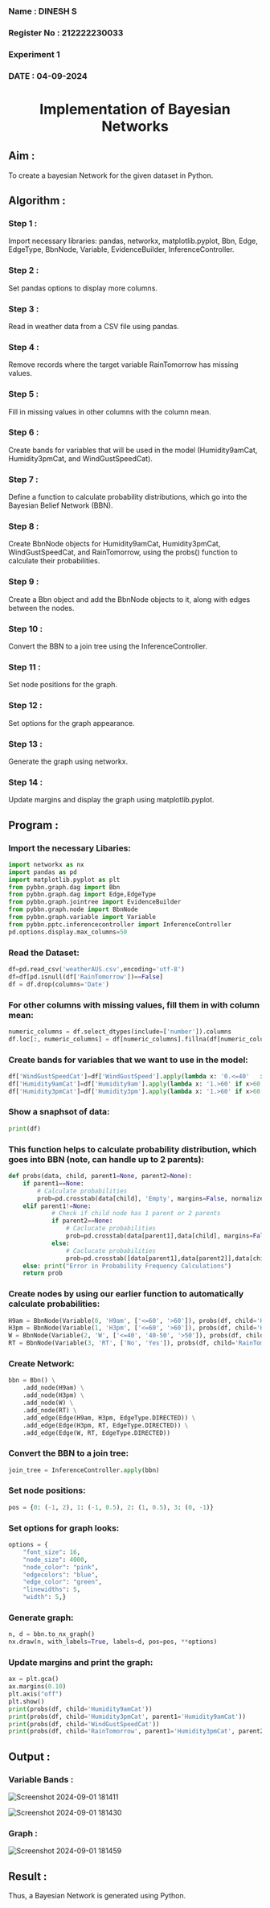 <H3> Name : DINESH S </H3>
<H3> Register No : 212222230033 </H3>
<H3> Experiment 1</H3>
<H3>DATE : 04-09-2024</H3>

<H1 ALIGN=CENTER> Implementation of Bayesian Networks</H1>

## Aim :

To create a bayesian Network for the given dataset in Python.
    
## Algorithm :

### Step 1 :

Import necessary libraries: pandas, networkx, matplotlib.pyplot, Bbn, Edge, EdgeType, BbnNode, Variable, EvidenceBuilder, InferenceController.<br/>

### Step 2 :

Set pandas options to display more columns.<br/>

### Step 3 :

Read in weather data from a CSV file using pandas.<br/>

### Step 4 :

Remove records where the target variable RainTomorrow has missing values.<br/>

### Step 5 :

Fill in missing values in other columns with the column mean.<br/>

### Step 6 :

Create bands for variables that will be used in the model (Humidity9amCat, Humidity3pmCat, and WindGustSpeedCat).<br/>

### Step 7 :

Define a function to calculate probability distributions, which go into the Bayesian Belief Network (BBN).<br/>

### Step 8 :

Create BbnNode objects for Humidity9amCat, Humidity3pmCat, WindGustSpeedCat, and RainTomorrow, using the probs() function to calculate their probabilities.<br/>

### Step 9 :

Create a Bbn object and add the BbnNode objects to it, along with edges between the nodes.<br/>

### Step 10 :

Convert the BBN to a join tree using the InferenceController.<br/>

### Step 11 :

Set node positions for the graph.<br/>

### Step 12 :

Set options for the graph appearance.<br/>

### Step 13 :

Generate the graph using networkx.<br/>

### Step 14 :

Update margins and display the graph using matplotlib.pyplot.<br/>

## Program :

### Import the necessary Libaries:

```python
import networkx as nx
import pandas as pd
import matplotlib.pyplot as plt
from pybbn.graph.dag import Bbn
from pybbn.graph.dag import Edge,EdgeType
from pybbn.graph.jointree import EvidenceBuilder
from pybbn.graph.node import BbnNode
from pybbn.graph.variable import Variable
from pybbn.pptc.inferencecontroller import InferenceController
pd.options.display.max_columns=50
```

### Read the Dataset:

```python
df=pd.read_csv('weatherAUS.csv',encoding='utf-8')
df=df[pd.isnull(df['RainTomorrow'])==False]
df = df.drop(columns='Date')
```

### For other columns with missing values, fill them in with column mean:

```python
numeric_columns = df.select_dtypes(include=['number']).columns
df.loc[:, numeric_columns] = df[numeric_columns].fillna(df[numeric_columns].mean())
```

### Create bands for variables that we want to use in the model:

```python
df['WindGustSpeedCat']=df['WindGustSpeed'].apply(lambda x: '0.<=40'   if x<=40 else '1.40-50' if 40<x<=50 else '2.>50')
df['Humidity9amCat']=df['Humidity9am'].apply(lambda x: '1.>60' if x>60 else '0.<=60')
df['Humidity3pmCat']=df['Humidity3pm'].apply(lambda x: '1.>60' if x>60 else '0.<=60')
```

### Show a snaphsot of data:

```python
print(df)
```

### This function helps to calculate probability distribution, which goes into BBN (note, can handle up to 2 parents):

```python
def probs(data, child, parent1=None, parent2=None):
    if parent1==None:
        # Calculate probabilities
        prob=pd.crosstab(data[child], 'Empty', margins=False, normalize='columns').sort_index().to_numpy().reshape(-1).tolist()
    elif parent1!=None:
            # Check if child node has 1 parent or 2 parents
            if parent2==None:
                # Caclucate probabilities
                prob=pd.crosstab(data[parent1],data[child], margins=False, normalize='index').sort_index().to_numpy().reshape(-1).tolist()
            else:
                # Caclucate probabilities
                prob=pd.crosstab([data[parent1],data[parent2]],data[child], margins=False, normalize='index').sort_index().to_numpy().reshape(-1).tolist()
    else: print("Error in Probability Frequency Calculations")
    return prob
```

### Create nodes by using our earlier function to automatically calculate probabilities:

```python
H9am = BbnNode(Variable(0, 'H9am', ['<=60', '>60']), probs(df, child='Humidity9amCat'))
H3pm = BbnNode(Variable(1, 'H3pm', ['<=60', '>60']), probs(df, child='Humidity3pmCat', parent1='Humidity9amCat'))
W = BbnNode(Variable(2, 'W', ['<=40', '40-50', '>50']), probs(df, child='WindGustSpeedCat'))
RT = BbnNode(Variable(3, 'RT', ['No', 'Yes']), probs(df, child='RainTomorrow', parent1='Humidity3pmCat', parent2='WindGustSpeedCat'))
```

### Create Network:

```python
bbn = Bbn() \
    .add_node(H9am) \
    .add_node(H3pm) \
    .add_node(W) \
    .add_node(RT) \
    .add_edge(Edge(H9am, H3pm, EdgeType.DIRECTED)) \
    .add_edge(Edge(H3pm, RT, EdgeType.DIRECTED)) \
    .add_edge(Edge(W, RT, EdgeType.DIRECTED))
```

### Convert the BBN to a join tree:

```python
join_tree = InferenceController.apply(bbn)
```

### Set node positions:

```python
pos = {0: (-1, 2), 1: (-1, 0.5), 2: (1, 0.5), 3: (0, -1)}
```

### Set options for graph looks:

```python
options = {
    "font_size": 16,
    "node_size": 4000,
    "node_color": "pink",
    "edgecolors": "blue",
    "edge_color": "green",
    "linewidths": 5,
    "width": 5,}
```

### Generate graph:

```python
n, d = bbn.to_nx_graph()
nx.draw(n, with_labels=True, labels=d, pos=pos, **options)
```

### Update margins and print the graph:

```python
ax = plt.gca()
ax.margins(0.10)
plt.axis("off")
plt.show()
print(probs(df, child='Humidity9amCat'))
print(probs(df, child='Humidity3pmCat', parent1='Humidity9amCat'))
print(probs(df, child='WindGustSpeedCat'))
print(probs(df, child='RainTomorrow', parent1='Humidity3pmCat', parent2='WindGustSpeedCat'))
```

## Output :

### Variable Bands :
![Screenshot 2024-09-01 181411](https://github.com/user-attachments/assets/6182ef77-1ac1-420a-abe7-b65c0a66df52)


![Screenshot 2024-09-01 181430](https://github.com/user-attachments/assets/c9882288-32b6-4e1e-a6d5-b667c3a403b6)


### Graph :

![Screenshot 2024-09-01 181459](https://github.com/user-attachments/assets/91d35ed4-efa4-4af6-95ee-dfc3b9f6f992)

## Result :

Thus, a Bayesian Network is generated using Python.
